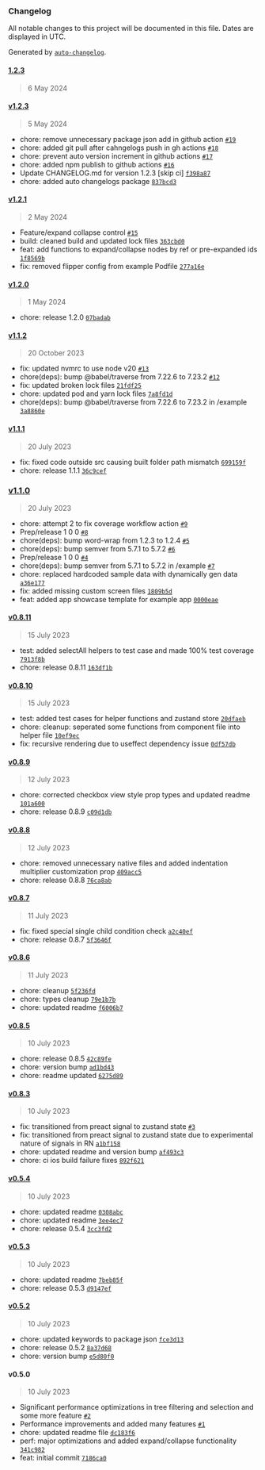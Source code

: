 ### Changelog

All notable changes to this project will be documented in this file. Dates are displayed in UTC.

Generated by [`auto-changelog`](https://github.com/CookPete/auto-changelog).

#### [1.2.3](https://github.com/JairajJangle/react-native-tree-multi-select/compare/v1.2.3...1.2.3)

> 6 May 2024

#### [v1.2.3](https://github.com/JairajJangle/react-native-tree-multi-select/compare/v1.2.1...v1.2.3)

> 5 May 2024

- chore: remove unnecessary package json add in github action [`#19`](https://github.com/JairajJangle/react-native-tree-multi-select/pull/19)
- chore: added git pull after cahngelogs push in gh actions [`#18`](https://github.com/JairajJangle/react-native-tree-multi-select/pull/18)
- chore: prevent auto version increment in github actions [`#17`](https://github.com/JairajJangle/react-native-tree-multi-select/pull/17)
- chore: added npm publish to github actions [`#16`](https://github.com/JairajJangle/react-native-tree-multi-select/pull/16)
- Update CHANGELOG.md for version 1.2.3 [skip ci] [`f398a87`](https://github.com/JairajJangle/react-native-tree-multi-select/commit/f398a87833e9014e7f7acdf7637f803a760a8473)
- chore: added auto changelogs package [`837bcd3`](https://github.com/JairajJangle/react-native-tree-multi-select/commit/837bcd3f5a8229a5390433c13ea34b4462d19ed9)

#### [v1.2.1](https://github.com/JairajJangle/react-native-tree-multi-select/compare/v1.2.0...v1.2.1)

> 2 May 2024

- Feature/expand collapse control [`#15`](https://github.com/JairajJangle/react-native-tree-multi-select/pull/15)
- build: cleaned build and updated lock files [`363cbd0`](https://github.com/JairajJangle/react-native-tree-multi-select/commit/363cbd0ae59068771e7888d9d50e15623f9bd37c)
- feat: add functions to expand/collapse nodes by ref or pre-expanded ids [`1f8569b`](https://github.com/JairajJangle/react-native-tree-multi-select/commit/1f8569b1519eccbe9935f212140051cbacfcd5cd)
- fix: removed flipper config from example Podfile [`277a16e`](https://github.com/JairajJangle/react-native-tree-multi-select/commit/277a16e6d703df3ae0d2499604ee9861a88b8a29)

#### [v1.2.0](https://github.com/JairajJangle/react-native-tree-multi-select/compare/v1.1.2...v1.2.0)

> 1 May 2024

- chore: release 1.2.0 [`07badab`](https://github.com/JairajJangle/react-native-tree-multi-select/commit/07badab16f96a33b5db68408eea7ce7d9f1139ba)

#### [v1.1.2](https://github.com/JairajJangle/react-native-tree-multi-select/compare/v1.1.1...v1.1.2)

> 20 October 2023

- fix: updated nvmrc to use node v20 [`#13`](https://github.com/JairajJangle/react-native-tree-multi-select/pull/13)
- chore(deps): bump @babel/traverse from 7.22.6 to 7.23.2 [`#12`](https://github.com/JairajJangle/react-native-tree-multi-select/pull/12)
- fix: updated broken lock files [`21fdf25`](https://github.com/JairajJangle/react-native-tree-multi-select/commit/21fdf25856cb3ad4201fddaf030f40f57da8ee31)
- chore: updated pod and yarn lock files [`7a8fd1d`](https://github.com/JairajJangle/react-native-tree-multi-select/commit/7a8fd1d822f62a04b9e848f6f789bece06919691)
- chore(deps): bump @babel/traverse from 7.22.6 to 7.23.2 in /example [`3a8860e`](https://github.com/JairajJangle/react-native-tree-multi-select/commit/3a8860ef63722d74f5c62890348f4a1059873008)

#### [v1.1.1](https://github.com/JairajJangle/react-native-tree-multi-select/compare/v1.1.0...v1.1.1)

> 20 July 2023

- fix: fixed code outside src causing built folder path mismatch [`699159f`](https://github.com/JairajJangle/react-native-tree-multi-select/commit/699159fac93ef2e5505d400e9d1096e052eb690c)
- chore: release 1.1.1 [`36c9cef`](https://github.com/JairajJangle/react-native-tree-multi-select/commit/36c9cefc7c457a6e287954c0be63cb1bdb9d261f)

### [v1.1.0](https://github.com/JairajJangle/react-native-tree-multi-select/compare/v0.8.11...v1.1.0)

> 20 July 2023

- chore: attempt 2 to fix coverage workflow action [`#9`](https://github.com/JairajJangle/react-native-tree-multi-select/pull/9)
- Prep/release 1 0 0 [`#8`](https://github.com/JairajJangle/react-native-tree-multi-select/pull/8)
- chore(deps): bump word-wrap from 1.2.3 to 1.2.4 [`#5`](https://github.com/JairajJangle/react-native-tree-multi-select/pull/5)
- chore(deps): bump semver from 5.7.1 to 5.7.2 [`#6`](https://github.com/JairajJangle/react-native-tree-multi-select/pull/6)
- Prep/release 1 0 0 [`#4`](https://github.com/JairajJangle/react-native-tree-multi-select/pull/4)
- chore(deps): bump semver from 5.7.1 to 5.7.2 in /example [`#7`](https://github.com/JairajJangle/react-native-tree-multi-select/pull/7)
- chore: replaced hardcoded sample data with dynamically gen data [`a36e177`](https://github.com/JairajJangle/react-native-tree-multi-select/commit/a36e177866f9acaf0f1be1e4c7d605f06fc8c0f4)
- fix: added missing custom screen files [`1809b5d`](https://github.com/JairajJangle/react-native-tree-multi-select/commit/1809b5d61606db401f809eacbba2e020e324a01c)
- feat: added app showcase template for example app [`0000eae`](https://github.com/JairajJangle/react-native-tree-multi-select/commit/0000eaedb3cfd42ffc0983a34ea33a7289a50799)

#### [v0.8.11](https://github.com/JairajJangle/react-native-tree-multi-select/compare/v0.8.10...v0.8.11)

> 15 July 2023

- test: added selectAll helpers to test case and made 100% test coverage [`7913f8b`](https://github.com/JairajJangle/react-native-tree-multi-select/commit/7913f8b02ea1a8669628c67585961ed8a29c89a8)
- chore: release 0.8.11 [`163df1b`](https://github.com/JairajJangle/react-native-tree-multi-select/commit/163df1bafe5b605264d1dc6b5076140295e29bcc)

#### [v0.8.10](https://github.com/JairajJangle/react-native-tree-multi-select/compare/v0.8.9...v0.8.10)

> 15 July 2023

- test: added test cases for helper functions and zustand store [`20dfaeb`](https://github.com/JairajJangle/react-native-tree-multi-select/commit/20dfaeb684f1abb075d00293c0d3873970c52a26)
- chore: cleanup: seperated some functions from component file into helper file [`10ef9ec`](https://github.com/JairajJangle/react-native-tree-multi-select/commit/10ef9ec02c597e6ab3a9d67f29ccd1fc287d9d4e)
- fix: recursive rendering due to useffect dependency issue [`0df57db`](https://github.com/JairajJangle/react-native-tree-multi-select/commit/0df57db623238fd412affe0373bba30a38e7d103)

#### [v0.8.9](https://github.com/JairajJangle/react-native-tree-multi-select/compare/v0.8.8...v0.8.9)

> 12 July 2023

- chore: corrected checkbox view style prop types and updated readme [`101a600`](https://github.com/JairajJangle/react-native-tree-multi-select/commit/101a600765aa97d10d63dd0272e666e1e9ce97cb)
- chore: release 0.8.9 [`c09d1db`](https://github.com/JairajJangle/react-native-tree-multi-select/commit/c09d1db64ddeb86637b4dbc48a28d98f4d55cca3)

#### [v0.8.8](https://github.com/JairajJangle/react-native-tree-multi-select/compare/v0.8.7...v0.8.8)

> 12 July 2023

- chore: removed unnecessary native files and added indentation multiplier customization prop [`409acc5`](https://github.com/JairajJangle/react-native-tree-multi-select/commit/409acc5acbe6c0d4694e968bcc2f617e6a9cf26a)
- chore: release 0.8.8 [`76ca8ab`](https://github.com/JairajJangle/react-native-tree-multi-select/commit/76ca8abbdce1d0f51335cc1be42c158614161d80)

#### [v0.8.7](https://github.com/JairajJangle/react-native-tree-multi-select/compare/v0.8.6...v0.8.7)

> 11 July 2023

- fix: fixed special single child condition check [`a2c40ef`](https://github.com/JairajJangle/react-native-tree-multi-select/commit/a2c40efbdcd8007c148a54aa50c24c131efe4d5d)
- chore: release 0.8.7 [`5f3646f`](https://github.com/JairajJangle/react-native-tree-multi-select/commit/5f3646f8f2ede4463916dc32ca75dfcb4e2ef4e1)

#### [v0.8.6](https://github.com/JairajJangle/react-native-tree-multi-select/compare/v0.8.5...v0.8.6)

> 11 July 2023

- chore: cleanup [`5f236fd`](https://github.com/JairajJangle/react-native-tree-multi-select/commit/5f236fd0f62639d60ac3983d68e70a57c664173f)
- chore: types cleanup [`79e1b7b`](https://github.com/JairajJangle/react-native-tree-multi-select/commit/79e1b7bd4b5ff0afa3bf421cf88a036f180dd7d2)
- chore: updated readme [`f6006b7`](https://github.com/JairajJangle/react-native-tree-multi-select/commit/f6006b725b3feffc795b64a7305ccdb5292cf3e9)

#### [v0.8.5](https://github.com/JairajJangle/react-native-tree-multi-select/compare/v0.8.3...v0.8.5)

> 10 July 2023

- chore: release 0.8.5 [`42c89fe`](https://github.com/JairajJangle/react-native-tree-multi-select/commit/42c89feeabe22a3ddd40302e988502cbc92cd09f)
- chore: version bump [`ad1bd43`](https://github.com/JairajJangle/react-native-tree-multi-select/commit/ad1bd43e1345f016dbcb0226e0918d3eca22d722)
- chore: readme updated [`6275d89`](https://github.com/JairajJangle/react-native-tree-multi-select/commit/6275d895f6722ea0fc574deb113b00a47950e044)

#### [v0.8.3](https://github.com/JairajJangle/react-native-tree-multi-select/compare/v0.5.4...v0.8.3)

> 10 July 2023

- fix: transitioned from preact signal to zustand state [`#3`](https://github.com/JairajJangle/react-native-tree-multi-select/pull/3)
- fix: transitioned from preact signal to zustand state due to experimental nature of signals in RN [`a1bf158`](https://github.com/JairajJangle/react-native-tree-multi-select/commit/a1bf15836d1aa916bd62b1015967890775163f56)
- chore: updated readme and version bump [`af493c3`](https://github.com/JairajJangle/react-native-tree-multi-select/commit/af493c31574192f522fff43bb573e4d530b4b363)
- chore: ci ios build failure fixes [`892f621`](https://github.com/JairajJangle/react-native-tree-multi-select/commit/892f621875f44d88fdf18d4d30c9026e0e5620bf)

#### [v0.5.4](https://github.com/JairajJangle/react-native-tree-multi-select/compare/v0.5.3...v0.5.4)

> 10 July 2023

- chore: updated readme [`0308abc`](https://github.com/JairajJangle/react-native-tree-multi-select/commit/0308abca793bbd2b054503cbe6cea63fa5571396)
- chore: updated readme [`3ee4ec7`](https://github.com/JairajJangle/react-native-tree-multi-select/commit/3ee4ec7fde1b0b584aaa4f5acc340f691ade3a3c)
- chore: release 0.5.4 [`3cc3fd2`](https://github.com/JairajJangle/react-native-tree-multi-select/commit/3cc3fd240e3739875123d2a3fa68fc437909a540)

#### [v0.5.3](https://github.com/JairajJangle/react-native-tree-multi-select/compare/v0.5.2...v0.5.3)

> 10 July 2023

- chore: updated readme [`7beb85f`](https://github.com/JairajJangle/react-native-tree-multi-select/commit/7beb85f86d64ddc911fa66cc08d26403dbc616b4)
- chore: release 0.5.3 [`d9147ef`](https://github.com/JairajJangle/react-native-tree-multi-select/commit/d9147ef53ced5115d0dda582f96f3d7f59b7f877)

#### [v0.5.2](https://github.com/JairajJangle/react-native-tree-multi-select/compare/v0.5.0...v0.5.2)

> 10 July 2023

- chore: updated keywords to package json [`fce3d13`](https://github.com/JairajJangle/react-native-tree-multi-select/commit/fce3d13014ea14b749aac2cbb6be5857714c9ce6)
- chore: release 0.5.2 [`8a37d68`](https://github.com/JairajJangle/react-native-tree-multi-select/commit/8a37d68faae70a71ec6b147511eab64a916f4ed6)
- chore: version bump [`e5d80f0`](https://github.com/JairajJangle/react-native-tree-multi-select/commit/e5d80f0ffb808fda3bf99485f7ed13147a0f4d2a)

#### v0.5.0

> 10 July 2023

- Significant performance optimizations in tree filtering and selection and some more feature [`#2`](https://github.com/JairajJangle/react-native-tree-multi-select/pull/2)
- Performance improvements and added many features [`#1`](https://github.com/JairajJangle/react-native-tree-multi-select/pull/1)
- chore: updated readme file [`dc183f6`](https://github.com/JairajJangle/react-native-tree-multi-select/commit/dc183f661bf5cd96c4bb67e0af2eac004de97cd0)
- perf: major optimizations and added expand/collapse functionality [`341c982`](https://github.com/JairajJangle/react-native-tree-multi-select/commit/341c982c1f5479f453f6e2b70e66da0f9c52cfca)
- feat: initial commit [`7186ca0`](https://github.com/JairajJangle/react-native-tree-multi-select/commit/7186ca0f677e19672ff0b70ed1616526ae8edd82)
